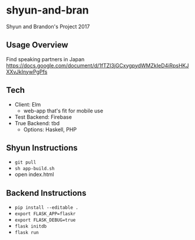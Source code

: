 # shyun-and-bran
Shyun and Brandon's Project 2017

## Usage Overview
Find speaking partners in Japan
https://docs.google.com/document/d/1fTZI3jGCxygpydWMZkIeD4iRpsHKJXXvJkInywPgPfs

## Tech
* Client: Elm
  * web-app that's fit for mobile use
* Test Backend: Firebase
* True Backend: tbd
  * Options: Haskell, PHP
  
## Shyun Instructions

* `git pull`
* `sh app-build.sh`
* open index.html

## Backend Instructions

* `pip install --editable .`
* `export FLASK_APP=flaskr`
* `export FLASK_DEBUG=true`
* `flask initdb`
* `flask run`
